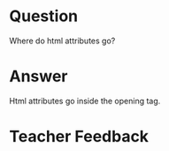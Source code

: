 # Question
Where do html attributes go?

# Answer
Html attributes go inside the opening tag.

# Teacher Feedback